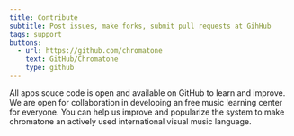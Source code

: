 ```yaml
---
title: Contribute
subtitle: Post issues, make forks, submit pull requests at GihHub
tags: support
buttons:
  - url: https://github.com/chromatone
    text: GitHub/Chromatone
    type: github
---
```


All apps souce code is open and available on GitHub to learn and improve. We are open for collaboration in developing an free music learning center for everyone. You can help us improve and popularize the system to make chromatone an actively used international visual music language.